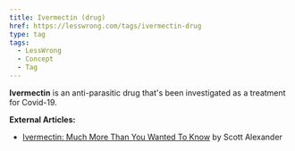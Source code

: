 ```yaml
---
title: Ivermectin (drug)
href: https://lesswrong.com/tags/ivermectin-drug
type: tag
tags:
  - LessWrong
  - Concept
  - Tag
---
```


**Ivermectin** is an anti-parasitic drug that's been investigated as a treatment for Covid-19.

**External Articles:**

*   [Ivermectin: Much More Than You Wanted To Know](https://astralcodexten.substack.com/p/ivermectin-much-more-than-you-wanted) by Scott Alexander